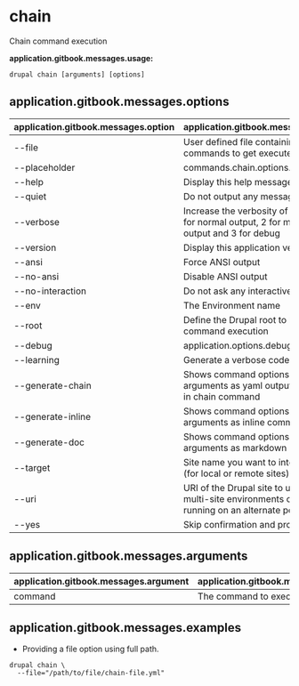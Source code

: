 # chain
Chain command execution

**application.gitbook.messages.usage:**
```
drupal chain [arguments] [options]
```

## application.gitbook.messages.options
application.gitbook.messages.option | application.gitbook.messages.details
-------|-------------
--file | User defined file containing commands to get executed.
--placeholder | commands.chain.options.placeholder
--help | Display this help message
--quiet | Do not output any message
--verbose | Increase the verbosity of messages: 1 for normal output, 2 for more verbose output and 3 for debug
--version | Display this application version
--ansi | Force ANSI output
--no-ansi | Disable ANSI output
--no-interaction | Do not ask any interactive question
--env | The Environment name
--root | Define the Drupal root to be used in command execution
--debug | application.options.debug
--learning | Generate a verbose code output
--generate-chain | Shows command options and arguments as yaml output to be used in chain command
--generate-inline | Shows command options and arguments as inline command
--generate-doc | Shows command options and arguments as markdown
--target | Site name you want to interact with (for local or remote sites)
--uri | URI of the Drupal site to use (for multi-site environments or when running on an alternate port)
--yes | Skip confirmation and proceed

## application.gitbook.messages.arguments
application.gitbook.messages.argument | application.gitbook.messages.details
---------|-------------
command | The command to execute

## application.gitbook.messages.examples
* Providing a file option using full path.
```
drupal chain \
  --file="/path/to/file/chain-file.yml"
```
